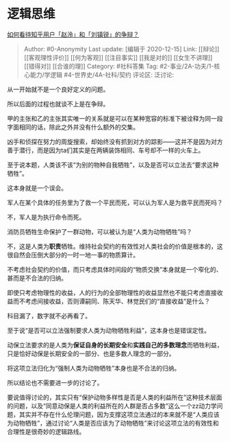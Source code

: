 # 逻辑思维
[如何看待知乎用户「赵泠」和「刘镇锐」的争辩？](https://www.zhihu.com/question/434057970/answer/1624926840)

> Author: #0-Anonymity
> Last update: [编辑于 2020-12-15]
> Link: [[辩论]] [[客观理性评价]] [[何为客观]] [[注目事实]] [[我是对的]] [[女生不讲理]] [[错得对]] [[合谁的理]]
> Category: #社科答集
> Tag: #2-事业/2A-功夫/1-核心能力/学逻辑 #4-世界史/4A-社科/契约
> 评论区:
> 泛讨论:

从一开始就不是一个良好定义的问题。

所以后面的过程也就谈不上是在争辩。

甲的主张和乙的主张其实唯一的关系就是可以在某种宽容的标准下被诠释为同一段字面相同的话，除此之外并没有什么额外的交集。

凶手和侦探在努力的周旋搜索，却始终没有抓到对方的踪影——这并不是因为对方善于潜行，而是因为ta们其实是在两辆装饰相同、车号却不一样的火车上。

至于说本题，人类该不该“为别的物种自我牺牲”，以及是否可以立法去“要求这种牺牲”。

这本身就是一个误会。

军人在某个具体的任务里为了救一个平民而死，可以认为军人是为救平民而死吗？

不，军人是为执行命令而死。

消防员牺牲生命保护了一群动物，可以被认为是“人类为动物牺牲”吗？

不，这是人类为**职责**牺牲。维持社会契约的有效性对人类社会的价值是根本的，这很自然会压倒大部分的一时一地一事的物质算计。

不考虑社会契约的价值，而只考虑具体时间段的“物质交换”本身就是一个窄化的、甚而是不合法的归纳。

即使只考虑物理性的收益，人的行为的全部物理性的收益显然也不能只考虑直接收益而不考虑间接收益，否则谭嗣同、陈天华、林觉民们的“直接收益”是什么？

科目漏了，数字就不必再看了。

至于说“是否可以立法强制要求人类为动物牺牲利益”，这本身也是错误定性。

动保立法要求的是人类为**保证自身的长期安全**和**实践自己的多数理念**而牺牲利益，只是恰好动保是长期安全的一部分、也是多数人理念的一部分。

将这项立法归化为“强制人类为动物牺牲”本身也是不合法的归纳。

所以结论也不需要进一步的讨论了。

要说值得讨论的，其实只有“保护动物多样性是否是人类的利益所在”这种技术层面的问题，以及“同意动保是人类的利益所在的人群是否占多数”这么一个zz动力学问题，其实并不存在什么伦理问题，因为支撑这项立法通过的本来就不是“人类应该为动物牺牲”，通过讨论“人类是否应该为了动物牺牲”来讨论这项立法的有效性和合理性是很奇妙的逻辑路线。
